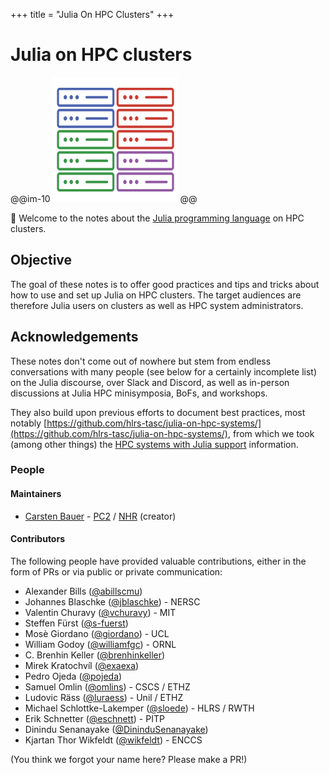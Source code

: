 +++
title = "Julia On HPC Clusters"
+++

# Julia on HPC clusters

@@im-10
![JuliaHPC](/assets/juliahpc_logo.png)
@@

👋 Welcome to the notes about the [Julia programming language](http://www.julialang.org/) on HPC clusters.

## Objective
The goal of these notes is to offer good practices and tips and tricks about how to use and set up Julia on HPC clusters. The target audiences are therefore Julia users on clusters as well as HPC system administrators.

## Acknowledgements

These notes don't come out of nowhere but stem from endless conversations with many people (see below for a certainly incomplete list) on the Julia discourse, over Slack and Discord, as well as in-person discussions at Julia HPC minisymposia, BoFs, and workshops.

They also build upon previous efforts to document best practices, most notably [https://github.com/hlrs-tasc/julia-on-hpc-systems/](https://github.com/hlrs-tasc/julia-on-hpc-systems/), from which we took (among other things) the [HPC systems with Julia support](/user_hpcsystems/) information.

### People

#### Maintainers
- [Carsten Bauer](https://carstenbauer.eu/) - [PC2](https://pc2.uni-paderborn.de/) / [NHR](https://www.nhr-verein.de/) (creator)
<!-- - [Michael Schlottke-Lakemper](https://lakemper.eu/) - [RWTH](https://www.rwth-aachen.de/go/id/a/?lidx=1) / [HLRS](https://www.hlrs.de/) -->

#### Contributors

The following people have provided valuable contributions, either in the form of
PRs or via public or private communication:
* Alexander Bills ([@abillscmu](https://github.com/abillscmu))
* Johannes Blaschke ([@jblaschke](https://github.com/jblaschke)) - NERSC
* Valentin Churavy ([@vchuravy](https://github.com/vchuravy)) - MIT
* Steffen Fürst ([@s-fuerst](https://github.com/s-fuerst))
* Mosè Giordano ([@giordano](https://github.com/giordano)) - UCL
* William Godoy ([@williamfgc](https://github.com/williamfgc)) - ORNL
* C. Brenhin Keller ([@brenhinkeller](https://github.com/brenhinkeller))
* Mirek Kratochvíl ([@exaexa](https://github.com/exaexa))
* Pedro Ojeda ([@pojeda](https://github.com/pojeda))
* Samuel Omlin ([@omlins](https://github.com/omlins)) - CSCS / ETHZ
* Ludovic Räss ([@luraess](https://github.com/luraess)) - Unil / ETHZ
* Michael Schlottke-Lakemper ([@sloede](https://github.com/sloede)) - HLRS / RWTH
* Erik Schnetter ([@eschnett](https://github.com/eschnett)) - PITP
* Dinindu Senanayake ([@DininduSenanayake](https://github.com/DininduSenanayake))
* Kjartan Thor Wikfeldt ([@wikfeldt](https://github.com/wikfeldt)) - ENCCS

(You think we forgot your name here? Please make a PR!)
